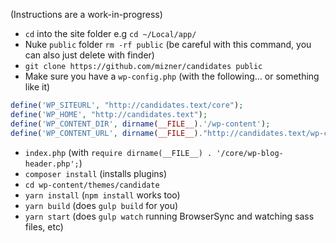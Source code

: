(Instructions are a work-in-progress)

* `cd` into the site folder e.g `cd ~/Local/app/`
* Nuke `public` folder `rm -rf public` (be careful with this command, you can also just delete with finder)
* `git clone https://github.com/mizner/candidates public`
* Make sure you have a `wp-config.php` (with the following... or something like it)
```php
define('WP_SITEURL', "http://candidates.text/core");
define('WP_HOME', "http://candidates.text");
define('WP_CONTENT_DIR', dirname(__FILE__).'/wp-content');
define('WP_CONTENT_URL', dirname(__FILE__)."http://candidates.text/wp-content"); 
```
* `index.php` (with `require dirname(__FILE__) . '/core/wp-blog-header.php';`)
* `composer install` (installs plugins)
* `cd wp-content/themes/candidate`
* `yarn install` (`npm install` works too)
* `yarn build` (does `gulp build` for you)
* `yarn start` (does `gulp watch` running BrowserSync and watching sass files, etc)